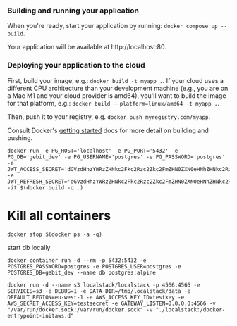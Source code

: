 ### Building and running your application

When you're ready, start your application by running:
`docker compose up --build`.

Your application will be available at http://localhost:80.

### Deploying your application to the cloud

First, build your image, e.g.: `docker build -t myapp .`.
If your cloud uses a different CPU architecture than your development
machine (e.g., you are on a Mac M1 and your cloud provider is amd64),
you'll want to build the image for that platform, e.g.:
`docker build --platform=linux/amd64 -t myapp .`.

Then, push it to your registry, e.g. `docker push myregistry.com/myapp`.

Consult Docker's [getting started](https://docs.docker.com/go/get-started-sharing/)
docs for more detail on building and pushing.

```
docker run -e PG_HOST='localhost' -e PG_PORT='5432' -e PG_DB='gebit_dev' -e PG_USERNAME='postgres' -e PG_PASSWORD='postgres' -e JWT_ACCESS_SECRET='dGVzdHhzYWRzZHNkc2Fkc2Rzc2Zkc2FmZHN0ZXN0eHNhZHNkc2RzYWRzZHNzZmRzYWZkcw==' -e JWT_REFRESH_SECRET='dGVzdHhzYWRzZHNkc2Fkc2Rzc2Zkc2FmZHN0ZXN0eHNhZHNkc2RzYWRzZHNzZmRzYWZkcw==' -it $(docker build -q .)
```

# Kill all containers
```
docker stop $(docker ps -a -q)
```

start db locally
```
docker container run -d --rm -p 5432:5432 -e POSTGRES_PASSWORD=postgres -e POSTGRES_USER=postgres -e POSTGRES_DB=gebit_dev --name db postgres:alpine
```
```
docker run -d --name s3 localstack/localstack -p 4566:4566 -e SERVICES=s3 -e DEBUG=1 -e DATA_DIR=/tmp/localstack/data -e DEFAULT_REGION=eu-west-1 -e AWS_ACCESS_KEY_ID=testkey -e AWS_SECRET_ACCESS_KEY=testsecret -e GATEWAY_LISTEN=0.0.0.0:4566 -v "/var/run/docker.sock:/var/run/docker.sock" -v "./localstack:/docker-entrypoint-initaws.d"
```

